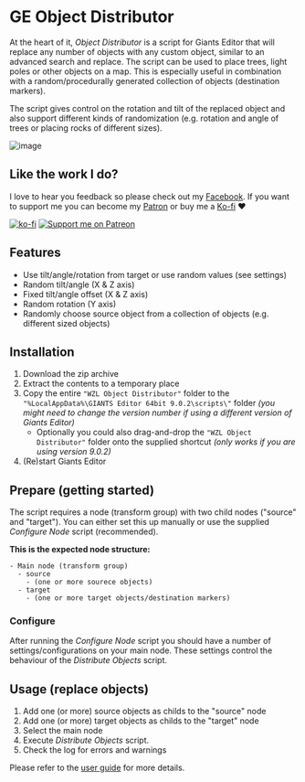 # GE Object Distributor

At the heart of it, _Object Distributor_ is a script for Giants Editor that will replace any number of objects with any custom object, similar to an advanced search and replace. The script can be used to place trees, light poles or other objects on a map. This is especially useful in combination with a random/procedurally generated collection of objects (destination markers).

The script gives control on the rotation and tilt of the replaced object and also support different kinds of randomization (e.g. rotation and angle of trees or placing rocks of different sizes).

![image](https://user-images.githubusercontent.com/7383510/155875595-58f485cf-1d14-4687-ad35-6eb44cbd7eb7.png)


## Like the work I do?
I love to hear you feedback so please check out my [Facebook](https://www.facebook.com/w33zl). If you want to support me you can become my [Patron](https://www.patreon.com/wzlmodding) or buy me a [Ko-fi](https://ko-fi.com/w33zl) :heart:

[![ko-fi](https://ko-fi.com/img/githubbutton_sm.svg)](https://ko-fi.com/X8X0BB65P) [![Support me on Patreon](https://img.shields.io/endpoint.svg?url=https%3A%2F%2Fshieldsio-patreon.vercel.app%2Fapi%3Fusername%3Dwzlmodding%3F%26type%3Dpatrons&style=for-the-badge)](https://patreon.com/wzlmodding?)


## Features
* Use tilt/angle/rotation from target or use random values (see settings)
* Random tilt/angle (X & Z axis)
* Fixed tilt/angle offset (X & Z axis)
* Random rotation (Y axis)
* Randomly choose source object from a collection of objects (e.g. different sized objects)

## Installation
1. Download the zip archive
2. Extract the contents to a temporary place
3. Copy the entire `"WZL Object Distributor"` folder to the `"%LocalAppData%\GIANTS Editor 64bit 9.0.2\scripts\"` folder _(you might need to change the version number if using a different version of Giants Editor)_
   * Optionally you could also drag-and-drop the `"WZL Object Distributor"` folder onto the supplied shortcut *(only works if you are using version 9.0.2)*
4. (Re)start Giants Editor

## Prepare (getting started)
The script requires a node (transform group) with two child nodes ("source" and "target"). You can either set this up manually or use the supplied _Configure Node_ script (recommended).

**This is the expected node structure:**
```
- Main node (transform group)
  - source
    - (one or more sourece objects)
  - target
    - (one or more target objects/destination markers)
```

### Configure
After running the _Configure Node_ script you should have a number of settings/configurations on your main node. These settings control the behaviour of the _Distribute Objects_ script.

## Usage (replace objects)

1. Add one (or more) source objects as childs to the "source" node
2. Add one (or more) target objects as childs to the "target" node
3. Select the main node
4. Execute _Distribute Objects_ script.
5. Check the log for errors and warnings

Please refer to the [user guide](UserGuide.pdf) for more details.
